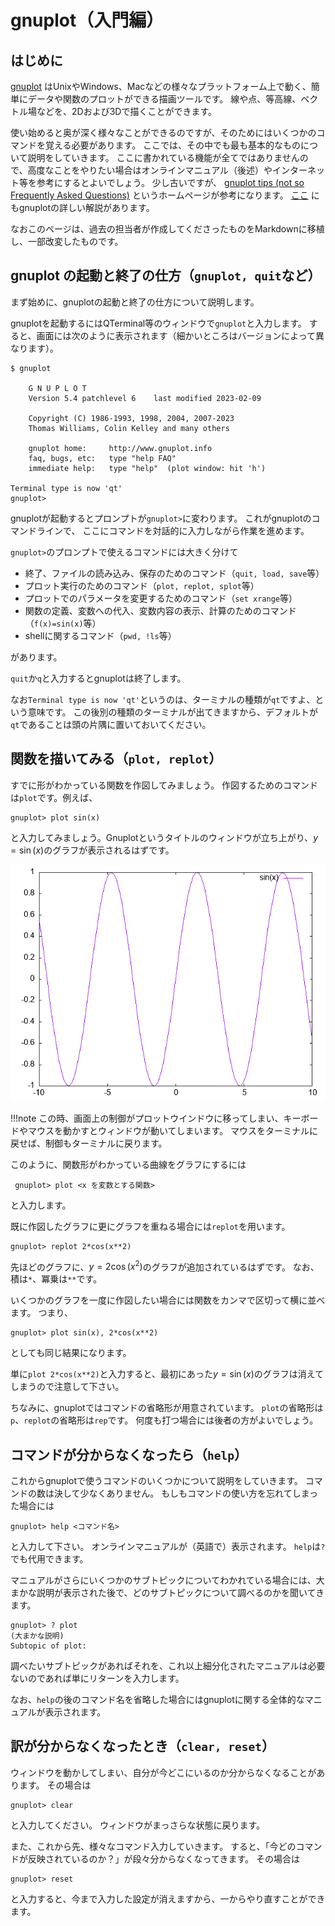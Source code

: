 # gnuplot（入門編）

## はじめに

[gnuplot](http://www.gnuplot.info/) はUnixやWindows、Macなどの様々なプラットフォーム上で動く、簡単にデータや関数のプロットができる描画ツールです。
線や点、等高線、ベクトル場などを、2Dおよび3Dで描くことができます。

使い始めると奥が深く様々なことができるのですが、そのためにはいくつかのコマンドを覚える必要があります。
ここでは、その中でも最も基本的なものについて説明をしていきます。
ここに書かれている機能が全てではありませんので、高度なことをやりたい場合はオンラインマニュアル（後述）やインターネット等を参考にするとよいでしょう。
少し古いですが、
[gnuplot tips (not so Frequently Asked Questions)](http://lowrank.net/gnuplot/)
というホームページが参考になります。
[ここ](https://ss.scphys.kyoto-u.ac.jp/person/yonezawa/contents/program/gnuplot/index.html)
にもgnuplotの詳しい解説があります。


なおこのページは、過去の担当者が作成してくださったものをMarkdownに移植し、一部改変したものです。





## gnuplot の起動と終了の仕方（`gnuplot, quit`など）

まず始めに、gnuplotの起動と終了の仕方について説明します。

gnuplotを起動するにはQTerminal等のウィンドウで`gnuplot`と入力します。
すると、画面には次のように表示されます（細かいところはバージョンによって異なります）。
```
$ gnuplot

	G N U P L O T
	Version 5.4 patchlevel 6    last modified 2023-02-09

	Copyright (C) 1986-1993, 1998, 2004, 2007-2023
	Thomas Williams, Colin Kelley and many others

	gnuplot home:     http://www.gnuplot.info
	faq, bugs, etc:   type "help FAQ"
	immediate help:   type "help"  (plot window: hit 'h')

Terminal type is now 'qt'
gnuplot> 
```


gnuplotが起動するとプロンプトが`gnuplot>`に変わります。
これがgnuplotのコマンドラインで、
ここにコマンドを対話的に入力しながら作業を進めます。

`gnuplot>`のプロンプトで使えるコマンドには大きく分けて

- 終了、ファイルの読み込み、保存のためのコマンド（`quit, load, save`等）
- プロット実行のためのコマンド（`plot, replot, splot`等）
- プロットでのパラメータを変更するためのコマンド（`set xrange`等）
- 関数の定義、変数への代入、変数内容の表示、計算のためのコマンド（`f(x)=sin(x)`等）
- shellに関するコマンド（`pwd, !ls`等）

があります。

`quit`か`q`と入力するとgnuplotは終了します。


なお`Terminal type is now 'qt'`というのは、ターミナルの種類が`qt`ですよ、という意味です。
この後別の種類のターミナルが出てきますから、デフォルトが`qt`であることは頭の片隅に置いておいてください。



## 関数を描いてみる（`plot, replot`）

すでに形がわかっている関数を作図してみましょう。
作図するためのコマンドは`plot`です。例えば、
```
gnuplot> plot sin(x)
```
と入力してみましょう。Gnuplotというタイトルのウィンドウが立ち上がり、$y=\sin(x)$のグラフが表示されるはずです。

![$y=\sin(x)$のグラフ](figs/sin.png)


!!!note
    この時、画面上の制御がプロットウインドウに移ってしまい、キーボードやマウスを動かすとウィンドウが動いてしまいます。
    マウスをターミナルに戻せば、制御もターミナルに戻ります。


このように、関数形がわかっている曲線をグラフにするには
```
 gnuplot> plot <x を変数とする関数>
```
と入力します。


既に作図したグラフに更にグラフを重ねる場合には`replot`を用います。
```
gnuplot> replot 2*cos(x**2)
```
先ほどのグラフに、$y=2\cos(x^2)$のグラフが追加されているはずです。
なお、積は`*`、冪乗は`**`です。


いくつかのグラフを一度に作図したい場合には関数をカンマで区切って横に並べます。
つまり、
```
gnuplot> plot sin(x), 2*cos(x**2)
```
としても同じ結果になります。



単に`plot 2*cos(x**2)`と入力すると、最初にあった$y=\sin(x)$のグラフは消えてしまうので注意して下さい。


ちなみに、gnuplotではコマンドの省略形が用意されています。
`plot`の省略形は`p`、`replot`の省略形は`rep`です。
何度も打つ場合には後者の方がよいでしょう。




## コマンドが分からなくなったら（`help`）
これからgnuplotで使うコマンドのいくつかについて説明をしていきます。
コマンドの数は決して少なくありません。
もしもコマンドの使い方を忘れてしまった場合には
```
gnuplot> help <コマンド名>
```
と入力して下さい。
オンラインマニュアルが（英語で）表示されます。
`help`は`?`でも代用できます。

マニュアルがさらにいくつかのサブトピックについてわかれている場合には、大まかな説明が表示された後で、どのサブトピックについて調べるのかを聞いてきます。
```
gnuplot> ? plot
(大まかな説明)
Subtopic of plot:
```
調べたいサブトピックがあればそれを、これ以上細分化されたマニュアルは必要ないのであれば単にリターンを入力します。

なお、`help`の後のコマンド名を省略した場合にはgnuplotに関する全体的なマニュアルが表示されます。




## 訳が分からなくなったとき（`clear, reset`）
ウィンドウを動かしてしまい、自分が今どこにいるのか分からなくなることがあります。
その場合は
```
gnuplot> clear
```
と入力してください。
ウィンドウがまっさらな状態に戻ります。

また、これから先、様々なコマンド入力していきます。
すると、「今どのコマンドが反映されているのか？」が段々分からなくなってきます。
その場合は
```
gnuplot> reset
```
と入力すると、今まで入力した設定が消えますから、一からやり直すことができます。
